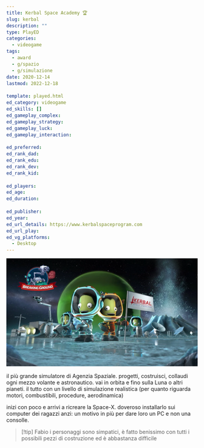 ```yaml
---
title: Kerbal Space Academy 🏆
slug: kerbal
description: ""
type: PlayED
categories:
  - videogame
tags:
  - award
  - g/spazio
  - g/simulazione
date: 2020-12-14
lastmod: 2022-12-18

template: played.html
ed_category: videogame
ed_skills: []
ed_gameplay_complex: 
ed_gameplay_strategy: 
ed_gameplay_luck: 
ed_gameplay_interaction: 

ed_preferred: 
ed_rank_dad: 
ed_rank_edu: 
ed_rank_dev: 
ed_rank_kid: 

ed_players: 
ed_age: 
ed_duration: 

ed_publisher: 
ed_year: 
ed_url_details: https://www.kerbalspaceprogram.com
ed_url_play: 
ed_vg_platforms:
  - Desktop
---
```


![](../../assets/img/played/videogame/kerbal-space-academy.webp)

il più grande simulatore di Agenzia Spaziale.
progetti, costruisci, collaudi ogni mezzo volante e astronautico.
vai in orbita e fino sulla Luna o altri pianeti.
il tutto con un livello di simulazione realistica (per quanto riguarda motori, combustibili, procedure, aerodinamica)

inizi con poco e arrivi a ricreare la Space-X.
doveroso installarlo sui computer dei ragazzi
anzi: un motivo in più per dare loro un PC e non una consolle.

> [!tip] Fabio
> i personaggi sono simpatici, è fatto benissimo con tutti i possibili pezzi di costruzione ed è abbastanza difficile


